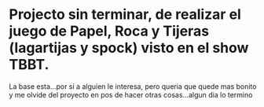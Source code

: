 # Projecto sin terminar, de realizar el juego de Papel, Roca y Tijeras (lagartijas y spock) visto en el show TBBT.
La base esta...por si a alguien le interesa, pero queria que quede mas bonito y me olvide del proyecto en pos de hacer otras cosas...algun dia lo termino 
 
